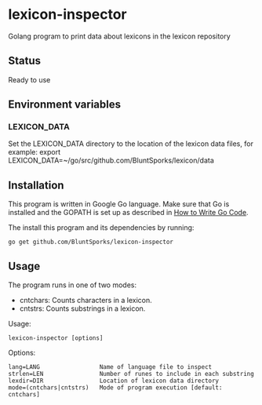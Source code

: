 # lexicon-inspector
Golang program to print data about lexicons in the lexicon repository

## Status
Ready to use

## Environment variables
### LEXICON_DATA
Set the LEXICON_DATA directory to the location of the lexicon data files, for example:
export LEXICON_DATA=~/go/src/github.com/BluntSporks/lexicon/data

## Installation
This program is written in Google Go language. Make sure that Go is installed and the GOPATH is set up as described in
[How to Write Go Code](https://golang.org/doc/code.html).

The install this program and its dependencies by running:

    go get github.com/BluntSporks/lexicon-inspector

## Usage
The program runs in one of two modes:
* cntchars: Counts characters in a lexicon.
* cntstrs: Counts substrings in a lexicon.

Usage:

    lexicon-inspector [options]

Options:

    lang=LANG                 Name of language file to inspect
    strlen=LEN                Number of runes to include in each substring
    lexdir=DIR                Location of lexicon data directory
    mode=(cntchars|cntstrs)   Mode of program execution [default: cntchars]
